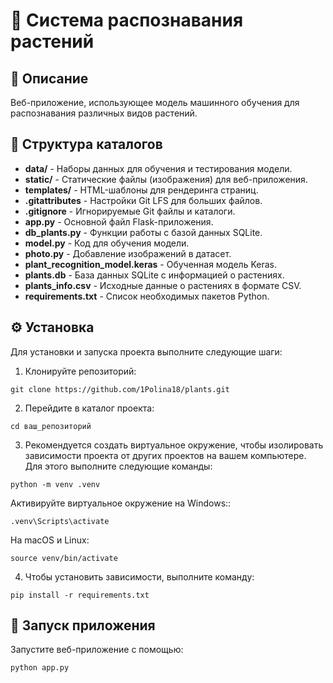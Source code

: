 # 🌿 Система распознавания растений

## 🚀 Описание

Веб-приложение, использующее модель машинного обучения для распознавания различных видов растений.

## 📁 Структура каталогов

- **data/** - Наборы данных для обучения и тестирования модели.
- **static/** - Статические файлы (изображения) для веб-приложения.
- **templates/** - HTML-шаблоны для рендеринга страниц.
- **.gitattributes** - Настройки Git LFS для больших файлов.
- **.gitignore** - Игнорируемые Git файлы и каталоги.
- **app.py** - Основной файл Flask-приложения.
- **db_plants.py** - Функции работы с базой данных SQLite.
- **model.py** - Код для обучения модели.
- **photo.py** - Добавление изображений в датасет.
- **plant_recognition_model.keras** - Обученная модель Keras.
- **plants.db** - База данных SQLite с информацией о растениях.
- **plants_info.csv** - Исходные данные о растениях в формате CSV.
- **requirements.txt** - Список необходимых пакетов Python.

## ⚙️ Установка

Для установки и запуска проекта выполните следующие шаги:

1. Клонируйте репозиторий:

```
git clone https://github.com/1Polina18/plants.git
```

2. Перейдите в каталог проекта:

```
cd ваш_репозиторий
```

3. Рекомендуется создать виртуальное окружение, чтобы изолировать зависимости проекта от других проектов на вашем компьютере. Для этого выполните следующие команды:

```
python -m venv .venv
```

Активируйте виртуальное окружение на Windows::

```
.venv\Scripts\activate
```

На macOS и Linux:

```
source venv/bin/activate
```

4. Чтобы установить зависимости, выполните команду:

```
pip install -r requirements.txt
```

## 🏁 Запуск приложения

Запустите веб-приложение с помощью:

```
python app.py
```
